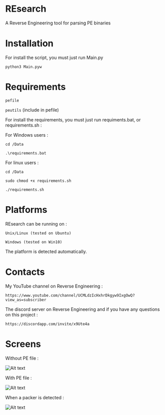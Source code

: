 # REsearch
A Reverse Engineering tool for parsing PE binaries


# Installation



For install the script, you must just run Main.py

```python3 Main.pyw```


# Requirements



```pefile```

```peutils``` (include in pefile)


For install the requirements, you must just run requiments.bat, or requirements.sh : 


For Windows users :

```cd /Data```

```.\requirements.bat```



For linux users :

```cd /Data```

```sudo chmod +x requirements.sh```

```./requirements.sh```



# Platforms

REsearch can be running on : 

```Unix/Linux (tested on Ubuntu)```

```Windows (tested on Win10)```

The platform is detected automatically.


# Contacts

My YouTube channel on Reverse Engineering : 

```https://www.youtube.com/channel/UCMLdzIcHxhrDkgyw9IxgOwQ?view_as=subscriber```


The discord server on Reverse Engineering and if you have any questions on this project  : 

```https://discordapp.com/invite/x9Ute4a```




# Screens


Without PE file : 



![Alt text](REsearch_1.png?raw=true "Without binary file")



With PE file : 



![Alt text](REsearch_2.png?raw=true "Without binary file")



When a packer is detected : 


![Alt text](Packer_found.png?raw=true "Packer detected")
